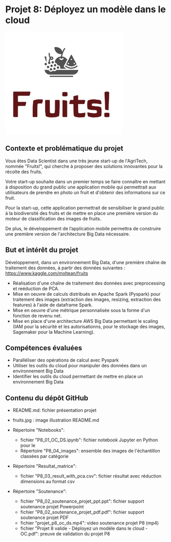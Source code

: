 <h1>Projet 8: Déployez un modèle dans le cloud</h1>
  
![My Image](fruits.jpg)

<h2>Contexte et problématique du projet</h2>

Vous êtes Data Scientist dans une très jeune start-up de l'AgriTech, nommée  "Fruits!", qui cherche à proposer des solutions innovantes pour la récolte des fruits.

Votre start-up souhaite dans un premier temps se faire connaître en mettant à disposition du grand public une application mobile qui permettrait aux utilisateurs de prendre en photo un fruit et d'obtenir des informations sur ce fruit.

Pour la start-up, cette application permettrait de sensibiliser le grand public à la biodiversité des fruits et de mettre en place une première version du moteur de classification des images de fruits.

De plus, le développement de l’application mobile permettra de construire une première version de l'architecture Big Data nécessaire.

<h2>But et intérêt du projet</h2>

Développement, dans un environnement Big Data, d'une première chaîne de traitement des données, à partir des données suivantes : https://www.kaggle.com/moltean/fruits

- Réalisation d'une chaîne de traitement des données avec preprocessing et reéduction de PCA.
- Mise en oeuvre de calculs distribués en Apache Spark (Pyspark) pour traitement des images (extraction des images, resizing, extraction des features) à l'aide de dataframe Spark.
- Mise en oeuvre d'une métrique personnalisée sous la forme d'un fonction de revenu net.
- Mise en place d'une architecture AWS Big Data permettant le scaling (IAM pour la sécurité et les autorisationns, pour le stockage des images, Sagemaker pour la Machine Learning).

<h2>Compétences évaluées</h2>

- Paralléliser des opérations de calcul avec Pyspark
- Utiliser les outils du cloud pour manipuler des données dans un environnement Big Data
- Identifier les outils du cloud permettant de mettre en place un environnement Big Data

<h2>Contenu du dépôt GitHub</h2>

- README.md: fichier présentation projet

- fruits.jpg : image illustration README.md

- Répertoire "Notebooks": 
  - fichier "P8_01_OC_DS.ipynb": fichier notebook Jupyter en Python pour le  
  - Répertoire "P8_04_images": ensemble des images de l'échantillon classées par catégorie 
  
- Répertoire "Resultat_matrice":
  - fichier "P8_03_result_with_pca.csv": fichier résultat avec réduction dimensions au format csv 
    
- Répertoire "Soutenance":
  - fichier "P8_02_soutenance_projet_ppt.ppt": fichier support soutenance projet Powerpoint
  - fichier "P8_02_soutenance_projet_pdf.pdf": fichier support soutenance projet PDF
  - fichier "projet_p8_oc_ds.mp4": video soutenance projet P8 (mp4)
  - fichier "Projet 8 valide - Déployez un modèle dans le cloud - OC.pdf": preuve de validation du projet P8